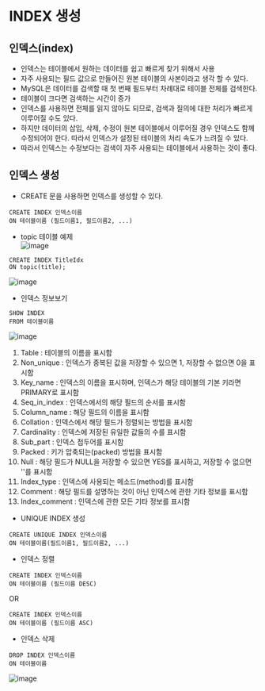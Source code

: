# INDEX 생성

## 인덱스(index)
- 인덱스는 테이블에서 원하는 데이터를 쉽고 빠르게 찾기 위해서 사용
- 자주 사용되는 필드 값으로 만들어진 원본 테이블의 사본이라고 생각 할 수 있다.
- MySQL은 데이터를 검색할 때 첫 번째 필드부터 차례대로 테이블 전체를 검색한다.
- 테이블이 크다면 검색하는 시간이 증가
- 인덱스를 사용하면 전체를 읽지 않아도 되므로, 검색과 질의에 대한 처리가 빠르게 이루어질 수도 있다.
- 하지만 데이터의 삽입, 삭제, 수정이 원본 테이블에서 이루어질 경우 인덱스도 함께 수정되어야 한다. 따라서 인덱스가 설정된 테이블의 처리 속도가 느려질 수 있다.
- 따라서 인덱스는 수정보다는 검색이 자주 사용되는 테이블에서 사용하는 것이 좋다.

## 인덱스 생성
- CREATE 문을 사용하면 인덱스를 생성할 수 있다.
```MYSQL
CREATE INDEX 인덱스이름
ON 테이블이름 (필드이름1, 필드이름2, ...)
```
- topic 테이블 예제 <br>
![image](https://user-images.githubusercontent.com/65120581/128304561-1f479a38-697f-48ec-8249-bbf8d843eabe.png)
```MYSQL
CREATE INDEX TitleIdx
ON topic(title);
```
![image](https://user-images.githubusercontent.com/65120581/128305451-ae057e09-5348-4843-b86e-e91776bb1b3c.png)

- 인덱스 정보보기
```mysql
SHOW INDEX
FROM 테이블이름
```
![image](https://user-images.githubusercontent.com/65120581/128305506-56f7e59e-942c-4d4b-b966-aff16bfaa8fd.png)
1. Table : 테이블의 이름을 표시함
2. Non_unique : 인덱스가 중복된 값을 저장할 수 있으면 1, 저장할 수 없으면 0을 표시함
3. Key_name : 인덱스의 이름을 표시하며, 인덱스가 해당 테이블의 기본 키라면 PRIMARY로 표시함
4. Seq_in_index : 인덱스에서의 해당 필드의 순서를 표시함
5. Column_name : 해당 필드의 이름을 표시함
6. Collation : 인덱스에서 해당 필드가 정렬되는 방법을 표시함
7. Cardinality : 인덱스에 저장된 유일한 값들의 수를 표시함
8. Sub_part : 인덱스 접두어를 표시함
9. Packed : 키가 압축되는(packed) 방법을 표시함
10. Null : 해당 필드가 NULL을 저장할 수 있으면 YES를 표시하고, 저장할 수 없으면 ''를 표시함
11. Index_type : 인덱스에 사용되는 메소드(method)를 표시함
12. Comment : 해당 필드를 설명하는 것이 아닌 인덱스에 관한 기타 정보를 표시함
13. Index_comment : 인덱스에 관한 모든 기타 정보를 표시함
- UNIQUE INDEX 생성
```MYSQL
CREATE UNIQUE INDEX 인덱스이름
ON 테이블이름(필드이름1, 필드이름2, ...)
```
- 인덱스 정렬
```MYSQL
CREATE INDEX 인덱스이름
ON 테이블이름 (필드이름 DESC)
```
OR
```MYSQL
CREATE INDEX 인덱스이름
ON 테이블이름 (필드이름 ASC)
```
- 인덱스 삭제
```MYSQL
DROP INDEX 인덱스이름
ON 테이블이름
```
![image](https://user-images.githubusercontent.com/65120581/128305661-34468d0b-d6d8-45ac-a104-ab20d314c2a9.png)


